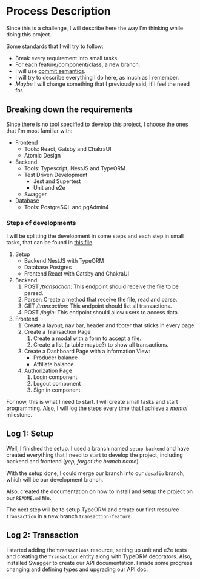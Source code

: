# Process Description

Since this is a challenge, I will describe here the way I'm thinking while doing
this project.

Some standards that I will try to follow:

- Break every requirement into small tasks.
- For each feature/component/class, a new branch.
- I will use
  [commit semantics](https://blog.geekhunter.com.br/o-que-e-commit-e-como-usar-commits-semanticos/).
- I will try to describe everything I do here, as much as I remember.
- _Maybe_ I will change something that I previously said, if I feel the need
  for.

## Breaking down the requirements

Since there is no tool specified to develop this project, I choose the ones that
I'm most familiar with:

- Frontend
  - Tools: React, Gatsby and ChakraUI
  - Atomic Design
- Backend
  - Tools: Typescript, NestJS and TypeORM
  - Test Driven Development
    - Jest and Supertest
    - Unit and e2e
  - Swagger
- Database
  - Tools: PostgreSQL and pgAdmin4

### Steps of developments

I will be splitting the development in some steps and each step in small tasks,
that can be found in [this file](tasks.md).

1. Setup
   - Backend NestJS with TypeORM
   - Database Postgres
   - Frontend React with Gatsby and ChakraUI
2. Backend
   1. POST _/transaction_: This endpoint should receive the file to be parsed.
   2. Parser: Create a method that receive the file, read and parse.
   3. GET _/transaction_: This endpoint should list all transactions.
   4. POST _/login_: This endpoint should allow users to access data.
3. Frontend
   1. Create a layout, nav bar, header and footer that sticks in every page
   2. Create a Transaction Page
      1. Create a modal with a form to accept a file.
      2. Create a list (a table maybe?) to show all transactions.
   3. Create a Dashboard Page with a information View:
      - Producer balance
      - Affiliate balance
   4. Authorization Page
      1. Login component
      2. Logout component
      3. Sign in component

For now, this is what I need to start. I will create small tasks and start
programming. Also, I will log the steps every time that I achieve a _mental_
milestone.

## Log 1: Setup

Well, I finished the setup. I used a branch named `setup-backend` and have
created everything that I need to start to develop the project, including
backend and frontend (_yep, forgot the branch name_).

With the setup done, I could merge our branch into our `desafio` branch, which
will be our development branch.

Also, created the documentation on how to install and setup the project on our
`README.md` file.

The next step will be to setup TypeORM and create our first resource
`transaction` in a new branch `transaction-feature`.

## Log 2: Transaction

I started adding the `transactions` resource, setting up unit and e2e tests and
creating the `Transaction` entity along with TypeORM decorators. Also, installed
Swagger to create our API documentation. I made some progress changing and
defining types and upgrading our API doc.
